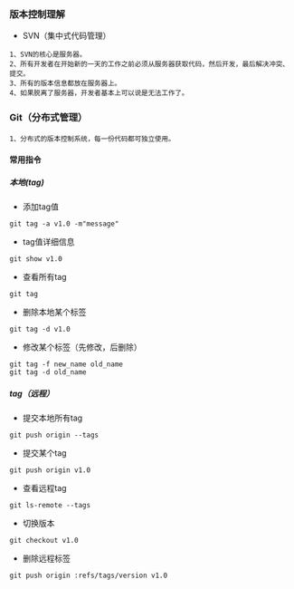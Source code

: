 ### 版本控制理解
- SVN（集中式代码管理）

```
1、SVN的核心是服务器。
2、所有开发者在开始新的一天的工作之前必须从服务器获取代码，然后开发，最后解决冲突、提交。
3、所有的版本信息都放在服务器上。
4、如果脱离了服务器，开发者基本上可以说是无法工作了。
```
### Git（分布式管理）
```
1、分布式的版本控制系统，每一份代码都可独立使用。
```
#### 常用指令
##### 本地(tag)

- 添加tag值

```
git tag -a v1.0 -m"message"
```
- tag值详细信息

```
git show v1.0
```
- 查看所有tag

```
git tag
```
- 删除本地某个标签

```
git tag -d v1.0
```
- 修改某个标签（先修改，后删除）

```
git tag -f new_name old_name
git tag -d old_name
```

##### tag（远程）
- 提交本地所有tag

```
git push origin --tags
```
- 提交某个tag

```
git push origin v1.0
```
- 查看远程tag

```
git ls-remote --tags
```
- 切换版本

```
git checkout v1.0
```
- 删除远程标签

```
git push origin :refs/tags/version v1.0
```

